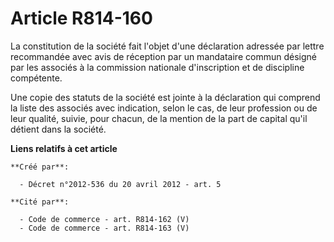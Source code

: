 # Article R814-160

La constitution de la société fait l'objet d'une déclaration adressée par lettre recommandée avec avis de réception par un
mandataire commun désigné par les associés à la commission nationale d'inscription et de discipline compétente. 

Une copie des statuts de la société est jointe à la déclaration qui comprend la liste des associés avec indication, selon le
cas, de leur profession ou de leur qualité, suivie, pour chacun, de la mention de la part de capital qu'il détient dans la
société.

**Liens relatifs à cet article**

	**Créé par**:

	  - Décret n°2012-536 du 20 avril 2012 - art. 5

	**Cité par**:

	  - Code de commerce - art. R814-162 (V)
	  - Code de commerce - art. R814-163 (V)

